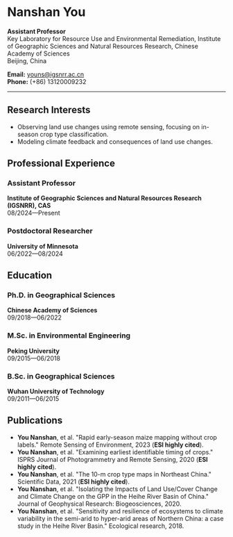 # Nanshan You

**Assistant Professor**  
Key Laboratory for Resource Use and Environmental Remediation, Institute of Geographic Sciences and Natural Resources Research, Chinese Academy of Sciences  
Beijing, China  

**Email:** youns@igsnrr.ac.cn  
**Phone:** (+86) 13120009232  

---

## Research Interests
- Observing land use changes using remote sensing, focusing on in-season crop type classification.
- Modeling climate feedback and consequences of land use changes.

## Professional Experience
### Assistant Professor
**Institute of Geographic Sciences and Natural Resources Research (IGSNRR), CAS**  
08/2024—Present

### Postdoctoral Researcher  
**University of Minnesota**  
06/2022—08/2024  

## Education
### Ph.D. in Geographical Sciences  
**Chinese Academy of Sciences**  
09/2018—06/2022
### M.Sc. in Environmental Engineering  
**Peking University**  
09/2015—06/2018
### B.Sc. in Geographical Sciences  
**Wuhan University of Technology**  
09/2011—06/2015

## Publications
- **You Nanshan**, et al. "Rapid early-season maize mapping without crop labels." Remote Sensing of Environment, 2023 (**ESI highly cited**).
- **You Nanshan**, et al. "Examining earliest identifiable timing of crops." ISPRS Journal of Photogrammetry and Remote Sensing, 2020 (**ESI highly cited**).
- **You Nanshan**, et al. "The 10-m crop type maps in Northeast China." Scientific Data, 2021 (**ESI highly cited**).
- **You Nanshan**, et al. "Isolating the Impacts of Land Use/Cover Change and Climate Change on the GPP in the Heihe River Basin of China." Journal of Geophysical Research: Biogeosciences, 2020.
- **You Nanshan**, et al. "Sensitivity and resilience of ecosystems to climate variability in the semi-arid to hyper-arid areas of Northern China: a case study in the Heihe River Basin." Ecological research, 2018.
